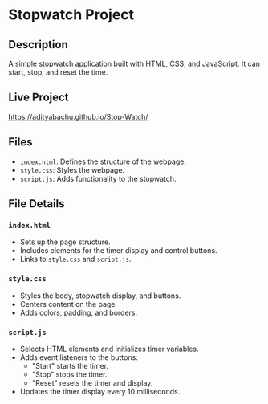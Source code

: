 
# Stopwatch Project

## Description

A simple stopwatch application built with HTML, CSS, and JavaScript. It can start, stop, and reset the time.
## Live Project
https://adityabachu.github.io/Stop-Watch/
## Files

- `index.html`: Defines the structure of the webpage.
- `style.css`: Styles the webpage.
- `script.js`: Adds functionality to the stopwatch.

## File Details

### `index.html`

- Sets up the page structure.
- Includes elements for the timer display and control buttons.
- Links to `style.css` and `script.js`.

### `style.css`

- Styles the body, stopwatch display, and buttons.
- Centers content on the page.
- Adds colors, padding, and borders.

### `script.js`

- Selects HTML elements and initializes timer variables.
- Adds event listeners to the buttons:
  - "Start" starts the timer.
  - "Stop" stops the timer.
  - "Reset" resets the timer and display.
- Updates the timer display every 10 milliseconds.
